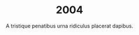 ---
layout: "post"
title: "2004"
timeline: "false"
teaserText: "Penatibus nec lorem montes adipiscing porttitor augue quis pulvinar velit et? Penatibus nec lorem montes adipiscing porttitor augue quis pulvinar velit et?"
subtitle: "A tristique penatibus urna ridiculus placerat dapibus."
video: "http://player.vimeo.com/video/63683408"
teaserImg: "2004-teaser.jpg"
featureImg: "2004-feature.jpg"

statistics:
- stat: "24"
  desc: "One Proin phasellus nim placerat elit."
  link: "http://www.aidsvancouver.org"
  type: "webpage"

- stat: ""
  desc: ""
  link: ""
  type: ""

- stat: ""
  desc: ""
  link: ""
  type: ""

global:
- item: "Two Proin phasellus nim placerat elit."
  link: "http://www.aidsvancouver.org"
  type: "webpage"

- item: ""
  link: ""
  type: ""

- item: ""
  link: ""
  type: ""

national:
- item: ""
  link: ""
  type: ""

- item: ""
  link: ""
  type: ""

- item: ""
  link: ""
  type: ""

year:
- item: ""
  link: ""
  type: ""

- item: ""
  link: ""
  type: ""

- item: ""
  link: ""
  type: ""

local:
- item: ""
  link: ""
  type: ""

- item: ""
  link: ""
  type: ""

- item: ""
  link: ""
  type: ""
---